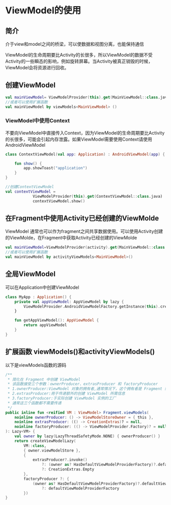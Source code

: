 #  ViewModel的使用

## 简介

介于view和model之间的桥梁，可以使数据和视图分离，也能保持通信

ViewModel的生命周期要比Activity的长很多，所以ViewModel的数据不受Activity的一些瞬态的影响，例如旋转屏幕。当Activity被真正销毁的时候，ViewModel会将资源进行回收。



## 创建ViewModel

```kotlin
val mainViewModel= ViewModelProvider(this).get(MainViewModel::class.java)
//或者可以使用扩展函数
val mainViewModel by viewModels<MainViewModel> ()
```



### ViewModel中使用Context

不要向ViewModel中直接传入Context，因为ViewModel的生命周期要比Activity的长很多，可能会引起内存泄露。如果ViewModel需要使用Context请使用 AndroidViewModel

~~~kotlin
class ContextViewModel(val app: Application) : AndroidViewModel(app) {

    fun show() {
        app.showToast("application")
    }
}
~~~

~~~kotlin
//创建ContextViewModel
val contextViewModel =
            ViewModelProvider(this).get(ContextViewModel::class.java)
            contextViewModel.show()
~~~

## 在Fragment中使用Activity已经创建的ViewMolde

ViewModel 通常也可以作为fragment之间共享数据使用。可以使用Activity创建的ViewMolde，在Fragment中获取Activity已经创建的ViewMolde

~~~kotlin
val mainViewModel=ViewModelProvider(activity).get(MainViewModel::class.java)
//或者可以使用扩展函数
val mainViewModel by activityViewModels<MainViewModel>()
~~~

## 全局ViewModel

可以在Application中创建ViewModel

~~~kotlin
class MyApp : Application() {
    private val appViewModel: AppViewModel by lazy {
        ViewModelProvider.AndroidViewModelFactory.getInstance(this).create(AppViewModel::class.java)
    }

    fun getAppViewModel(): AppViewModel {
        return appViewModel
    }
}
~~~

## 扩展函数 viewModels()和activityViewModels()

以下是viewModels函数的源码

```kotlin
/**
 * 简化在 Fragment 中创建 ViewModel 
 * 该函数接受三个参数：ownerProducer、extrasProducer 和 factoryProducer
 * 1.ownerProducer:ViewModel 对象的拥有者,通常情况下，这个拥有者是 Fragment 或 Activity
 * 2.extrasProducer:用于传递额外的创建 ViewModel 所需信息
 * 3.factoryProducer:于实际创建 ViewModel 实例的工厂
 * 通常这三个函数都不需要传递
 */
public inline fun <reified VM : ViewModel> Fragment.viewModels(
    noinline ownerProducer: () -> ViewModelStoreOwner = { this },
    noinline extrasProducer: (() -> CreationExtras)? = null,
    noinline factoryProducer: (() -> ViewModelProvider.Factory)? = null
): Lazy<VM> {
    val owner by lazy(LazyThreadSafetyMode.NONE) { ownerProducer() }
    return createViewModelLazy(
        VM::class,
        { owner.viewModelStore },
        {
            extrasProducer?.invoke()
                ?: (owner as? HasDefaultViewModelProviderFactory)?.defaultViewModelCreationExtras
                ?: CreationExtras.Empty
        },
        factoryProducer ?: {
            (owner as? HasDefaultViewModelProviderFactory)?.defaultViewModelProviderFactory
                ?: defaultViewModelProviderFactory
        })
}
```

